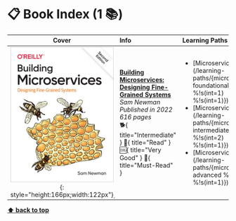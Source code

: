 [//]: # (Auto generated file from templates)

# :clipboard: Book Index (1 :books:)

| Cover | Info | Learning Paths |
| :---: | :--- | :--- |
|![img](/assets/books/covers/building-microservices.jpeg){: style="height:166px;width:122px"}̣| [**Building Microservices: Designing Fine-Grained Systems**](https://learning.oreilly.com/library/view/-/9781492034018/) <br> *Sam Newman* <br> *Published in 2022* <br> *616 pages* <br> :dog2:{ title="Intermediate" } :green_book:{ title="Read" } :cool:{ title="Very Good" } :bookmark:{ title="Must-Read" } | <ul><li>[Microservices](/learning-paths/{microservices foundational %!s(int=1) %!s(int=1)})</li><li>[Microservices](/learning-paths/{microservices intermediate %!s(int=2) %!s(int=1)})</li><li>[Microservices](/learning-paths/{microservices advanced %!s(int=3) %!s(int=1)})</li></ul> |

[**⬆ back to top**](#book-index-1)
